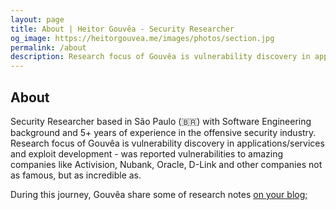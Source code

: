 ```yaml
---
layout: page
title: About | Heitor Gouvêa - Security Researcher
og_image: https://heitorgouvea.me/images/photos/section.jpg
permalink: /about
description: Research focus of Gouvêa is vulnerability discovery in applications/services and exploit development
---
```


## About

Security Researcher based in São Paulo (🇧🇷) with Software Engineering background and 5+ years of experience in the offensive security industry. Research focus of Gouvêa is vulnerability discovery in applications/services and exploit development - was reported vulnerabilities to amazing companies like Activision, Nubank, Oracle, D-Link and other companies not as famous, but as incredible as.

During this journey, Gouvêa share some of research notes [on your blog;](/)